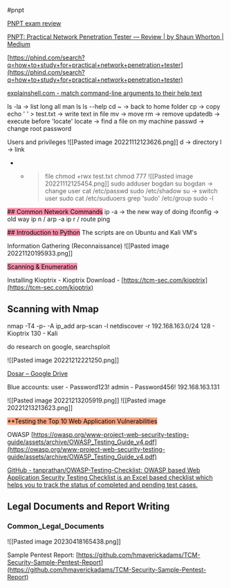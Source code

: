 #pnpt 

[PNPT exam review](https://sunainwho.hashnode.dev/why-i-failed-my-first-attempt-at-pnpt)

[PNPT: Practical Network Penetration Tester — Review | by Shaun Whorton | Medium](https://medium.com/@shaunwhorton/pnpt-practical-network-penetration-tester-review-d2000bcb4e0b)

[https://phind.com/search?q=how+to+study+for+practical+network+penetration+tester](https://phind.com/search?q=how+to+study+for+practical+network+penetration+tester)

[explainshell.com - match command-line arguments to their help text](https://explainshell.com/)

ls -la -> list long all
man ls
ls --help
cd ~ -> back to home folder
cp -> copy
echo ' ' > test.txt -> write text in file
mv -> move
rm -> remove
updatedb -> execute before 'locate'
locate -> find a file on my machine
passwd -> change root password

Users and privileges
![[Pasted image 20221112123626.png]]
d -> directory
l -> link
- - > file
chmod +rwx test.txt
chmod 777
![[Pasted image 20221112125454.png]]
sudo adduser bogdan
su bogdan -> change user 
cat /etc/passwd
sudo /etc/shadow
su -> switch user
sudo cat /etc/suduoers
grep 'sudo' /etc/group
sudo -l

<mark style="background: #FF5582A6;">## Common Network Commands</mark>
ip -a -> the new way of doing
ifconfig -> old way
ip n / arp -a
ip r / route
ping

<mark style="background: #FF5582A6;">## Introduction to Python</mark>
The scripts are on Ubuntu and Kali VM's


Information Gathering (Reconnaissance)
![[Pasted image 20221120195933.png]]

<mark style="background: #FF5582A6;">Scanning & Enumeration</mark>

Installing Kioptrix - Kioptrix Download - [https://tcm-sec.com/kioptrix](https://tcm-sec.com/kioptrix)

## Scanning with Nmap 
nmap -T4 -p- -A ip_add
arp-scan -l
netdiscover -r 192.168.163.0/24
128 - Kioptrix
130 - Kali

do research on google, searchsploit


![[Pasted image 20221212221250.png]]

[Dosar – Google Drive](https://drive.google.com/drive/folders/1VXEuyySgzsSo-MYmyCareTnJ5rAeVKeH)

Blue
accounts:
user - Password123!
admin - Password456!
192.168.163.131 

![[Pasted image 20221213205919.png]]
![[Pasted image 20221213213623.png]]


<mark style="background: #D2B3FFA6;"><mark style="background: #FF5582A6;"><mark style="background: #FFB86CA6;">**Testing the Top 10 Web Application Vulnerabilities</mark></mark></mark>

OWASP
[https://owasp.org/www-project-web-security-testing-guide/assets/archive/OWASP_Testing_Guide_v4.pdf](https://owasp.org/www-project-web-security-testing-guide/assets/archive/OWASP_Testing_Guide_v4.pdf)

[GitHub - tanprathan/OWASP-Testing-Checklist: OWASP based Web Application Security Testing Checklist is an Excel based checklist which helps you to track the status of completed and pending test cases.](https://github.com/tanprathan/OWASP-Testing-Checklist)


## Legal Documents and Report Writing

### Common_Legal_Documents

![[Pasted image 20230418165438.png]]


Sample Pentest Report: [https://github.com/hmaverickadams/TCM-Security-Sample-Pentest-Report](https://github.com/hmaverickadams/TCM-Security-Sample-Pentest-Report)

